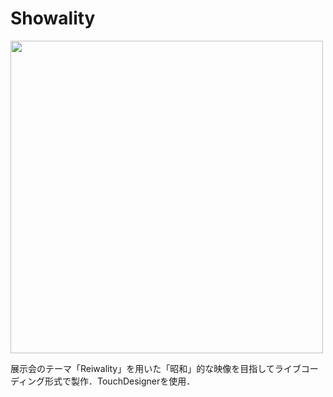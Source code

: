 # Showality
<img src="Showality.gif" width="500px">

展示会のテーマ「Reiwality」を用いた「昭和」的な映像を目指してライブコーディング形式で製作．TouchDesignerを使用．
